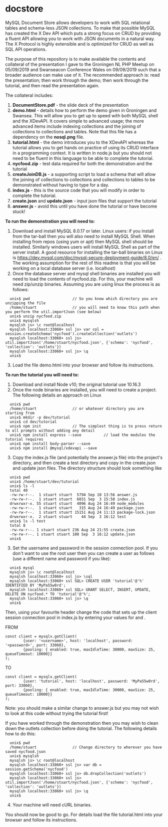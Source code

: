 # docstore
MySQL Document Store allows developers to work with SQL relational tables and schema-less JSON collections. To make that possible MySQL has created the X Dev API which puts a strong focus on CRUD by providing a fluent API allowing you to work with JSON documents in a natural way. The X Protocol is highly extensible and is optimized for CRUD as well as SQL API operations.

The purpose of this repository is to make available the contents and collateral of the presentation I gave to the Groningen NL PHP Meetup on 05/09/2019 and Swanseacon Conference Wales on 09/09/2019 such that a broader audience can make use of it. The recommended approach is: read the presentation; then work through the demo; then work through the tutorial, and then read the presentation again.  

The collateral includes:
1. **DocumentStore.pdf** - the slide deck of the presentation
2. **demo.html** - details how to perform the demo given in Groningen and Swansea. This will allow you to get up to speed with both MySQL shell and the XDevAPI. It covers simple to advanced usage; the more advanced items include indexing collections and the joining of collections to collections and tables. Note that this file has a dependency on the **nosql.png** file.
3. **tutorial.html** - the demo introduces you to the XDevAPI whereas the tutorial allows you to get hands on practice of using its CRUD interface in a programming context. It is written in node.js but you should not need to be fluent in this language to be able to complete the tutorial.
4. **nycfood.zip** - test data required for both the demonstration and the tutorial
5. **createJoinDB.js** - a supporting script to load a schema that will allow the joining of collections to collections and collections to tables to be demonstrated without having to type for a day.
6. **index.js** - this is the source code that you will modify in order to complete the tutorial.
7. **create.json** and **update.json** - input json files that support the tutorial
8. **answer.js** - avoid this until you have done the tutorial or have become stuck!

**To run the demonstration you will need to:**
1. Download and install MySQL 8.0.17 or later. Linux users: if you install from the tar-ball then you will also need to install MySQL Shell. When installing from repos (using yum or apt) then MySQL shell should be installed. Similarly windows users will install MySQL Shell as part of the server install. A good resource for installing the tar-ball binaries on Linux is https://dev.mysql.com/doc/mysql-secure-deployment-guide/8.0/en/ . The working assumption for the rest of this readme is that you will be working on a local database server (i.e. localhost)
2. Once the database server and mysql shell binaries are installed you will need to load the contents of nycfood.zip. For this, your machine will need zip/unzip binaries. Assuming you are using linux the process is as follows:
```
  unix$ pwd                   // So you know which directory you are unzipping the file
  /home/stuart                // you will need to know this path when you perform the util.importJson (see below)  
  unix$ unzip nycfood.zip
  unix$ mysqlsh
  mysqlsh js> \c root@localhost
  mysqlsh localhost:33060+ ssl js> var col = session.createSchema('nycfood').createCollection('outlets')
  mysqlsh localhost:33060+ ssl js> util.importJson('/home/stuart/nycfood.json', {'schema': 'nycfood', 'collection': 'outlets'})
  mysqlsh localhost:33060+ ssl js> \q
  unix$
```
3. Load the file demo.html into your browser and follow its instructions.

**To run the tutorial you will need to:**
1. Download and install Node v10; the original tutorial use 10.16.3
2. Once the node binaries are installed, you will need to create a project. The following details an approach on Linux
```
  unix$ pwd
  /home/stuart                // or whatever directory you are starting from
  unix$ mkdir -p dev/tutorial
  unix$ cd dev/tutorial
  unix$ npm init              // The simplest thing is to press return to all prompts without adding any detail
  unix$ npm install express --save          // load the modules the tutorial requires
  unix$ npm install body-parser --save
  unix$ npm install @mysql/xdevapi --save
```
3. Copy the index.js file (and potentially the answer.js file) into the project's directory, and then create a test directory and copy in the create.json and update json files. The directory structure should look something like
```
  unix$ pwd
  unix$ /home/stuart/dev/tutorial
  unix$ ls -l
  total 40
  -rw-rw-r--.  1 stuart stuart  5794 Sep 10 13:56 answer.js
  -rw-rw-r--.  1 stuart stuart  6031 Sep  3 15:58 index.js
  drwxrwxr-x. 55 stuart stuart  4096 Aug 24 16:49 node_modules
  -rw-rw-r--.  1 stuart stuart   315 Aug 24 16:49 package.json
  -rw-rw-r--.  1 stuart stuart 15151 Aug 24 11:13 package-lock.json
  drwxrwxr-x.  2 stuart stuart    44 Sep  3 16:12 test
  unix$ ls -l test
  total 8
  -rw-rw-r--. 1 stuart stuart 236 Aug 24 21:55 create.json
  -rw-rw-r--. 1 stuart stuart 108 Sep  3 16:12 update.json
  unix$
```
  
3. Set the username and password in the session connection pool. If you don't want to use the root user then you can create a user as follows (use a different name and password if you like):
```
  unix$ mysql
  mysqlsh js> \c root@localhost
  mysqlsh localhost:33060+ ssl js> \sql
  mysqlsh localhost:33060+ ssl SQL> CREATE USER 'tutorial'@'%' IDENTIFIED BY 'MyPa55w0rd';
  mysqlsh localhost:33060+ ssl SQL> GRANT SELECT, INSERT, UPDATE, DELETE ON nycfood.* TO 'tutorial'@'%';
  mysqlsh localhost:33060+ ssl js> \q
  unix$
```  
Then, using your favourite header change the code that sets up the client session connection pool in index.js by entering your values for <username> and <password>.

FROM
```
const client = mysqlx.getClient(
        {user: '<username>', host: 'localhost', password: '<password>', port: 33060},
        {pooling: { enabled: true, maxIdleTime: 30000, maxSize: 25, queueTimeout: 10000}}
);
```
TO
```
const client = mysqlx.getClient(
        {user: 'tutorial', host: 'localhost', password: 'MyPa55w0rd', port: 33060},
        {pooling: { enabled: true, maxIdleTime: 30000, maxSize: 25, queueTimeout: 10000}}
);
```
Note: you should make a similar change to answer.js but you may not wish to look at this code without trying the tutorial first!

If you have worked through the demonstration then you may wish to clean down the outlets collection before doing the tutorial. The following details how to do this:
```
  unix$ pwd
  /home/stuart                // Change directory to wherever you have saved nycfood.json
  unix$ mysqlsh
  mysqlsh js> \c root@localhost
  mysqlsh localhost:33060+ ssl js> var db = session.getSchema('nycfood')
  mysqlsh localhost:33060+ ssl js> db.dropCollection('outlets')
  mysqlsh localhost:33060+ ssl js> util.importJson('/home/stuart/nycfood.json', {'schema': 'nycfood', 'collection': 'outlets'})
  mysqlsh localhost:33060+ ssl js> \q
  unix$
```  
4. Your machine will need cURL binaries.

You should now be good to go. For details load the file tutorial.html into your browser and follow its instructions.

